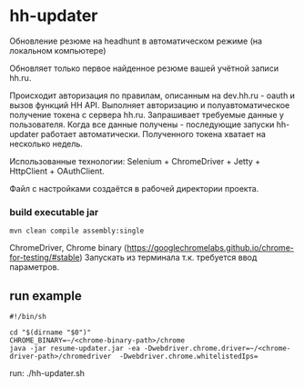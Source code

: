 # hh-updater
Обновление резюме на headhunt в автоматическом режиме (на локальном компьютере)

Обновляет только первое найденное резюме вашей учётной записи hh.ru. 

Происходит авторизация по правилам, описанным на dev.hh.ru - oauth и вызов функций HH API.
Выполняет авторизацию и полуавтоматическое получение токена с сервера hh.ru.
Запрашивает требуемые данные у пользователя. 
Когда все данные получены - последующие запуски hh-updater работает автоматически. 
Полученного токена хватает на несколько недель.  

Использованные технологии: Selenium + ChromeDriver + Jetty + HttpClient + OAuthClient. 

Файл с настройками создаётся в рабочей директории проекта.

### build executable jar
```
mvn clean compile assembly:single
```

ChromeDriver, Chrome binary (https://googlechromelabs.github.io/chrome-for-testing/#stable)
Запускать из терминала т.к. требуется ввод параметров.

## run example
``` 
#!/bin/sh

cd "$(dirname "$0")"
CHROME_BINARY=~/<chrome-binary-path>/chrome
java -jar resume-updater.jar -ea -Dwebdriver.chrome.driver=~/<chrome-driver-path>/chromedriver  -Dwebdriver.chrome.whitelistedIps= 
```

run: ./hh-updater.sh
